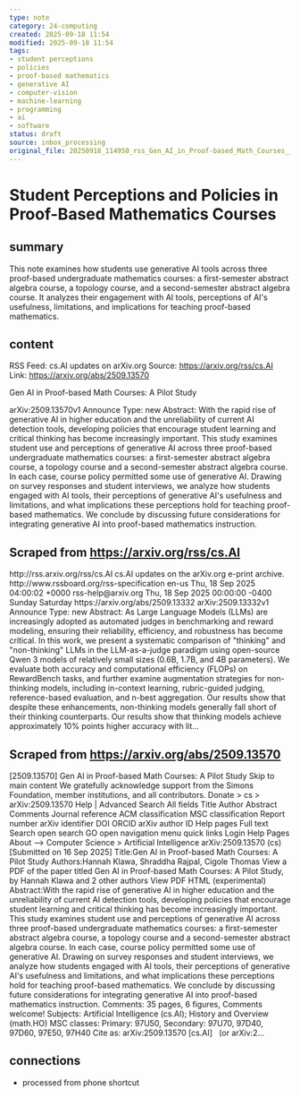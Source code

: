 ```yaml
---
type: note
category: 24-computing
created: 2025-09-18 11:54
modified: 2025-09-18 11:54
tags:
- student perceptions
- policies
- proof-based mathematics
- generative AI
- computer-vision
- machine-learning
- programming
- ai
- software
status: draft
source: inbox_processing
original_file: 20250918_114950_rss_Gen_AI_in_Proof-based_Math_Courses__A_Pilot_Study.txt
---
```



# Student Perceptions and Policies in Proof-Based Mathematics Courses

## summary
This note examines how students use generative AI tools across three proof-based undergraduate mathematics courses: a first-semester abstract algebra course, a topology course, and a second-semester abstract algebra course. It analyzes their engagement with AI tools, perceptions of AI's usefulness, limitations, and implications for teaching proof-based mathematics.

## content
RSS Feed: cs.AI updates on arXiv.org
Source: https://arxiv.org/rss/cs.AI
Link: https://arxiv.org/abs/2509.13570

Gen AI in Proof-based Math Courses: A Pilot Study

arXiv:2509.13570v1 Announce Type: new Abstract: With the rapid rise of generative AI in higher education and the unreliability of current AI detection tools, developing policies that encourage student learning and critical thinking has become increasingly important. This study examines student use and perceptions of generative AI across three proof-based undergraduate mathematics courses: a first-semester abstract algebra course, a topology course and a second-semester abstract algebra course. In each case, course policy permitted some use of generative AI. Drawing on survey responses and student interviews, we analyze how students engaged with AI tools, their perceptions of generative AI's usefulness and limitations, and what implications these perceptions hold for teaching proof-based mathematics. We conclude by discussing future considerations for integrating generative AI into proof-based mathematics instruction.

## Scraped from https://arxiv.org/rss/cs.AI
<?xml version='1.0' encoding='UTF-8'?>
<rss xmlns:arxiv="http://arxiv.org/schemas/atom" xmlns:dc="http://purl.org/dc/elements/1.1/" xmlns:atom="http://www.w3.org/2005/Atom" xmlns:content="http://purl.org/rss/1.0/modules/content/" version="2.0">
  <channel>
    <title>cs.AI updates on arXiv.org</title>
    <link>http://rss.arxiv.org/rss/cs.AI</link>
    <description>cs.AI updates on the arXiv.org e-print archive.</description>
    <atom:link href="http://rss.arxiv.org/rss/cs.AI" rel="self" type="application/rss+xml"/>
    <docs>http://www.rssboard.org/rss-specification</docs>
    <language>en-us</language>
    <lastBuildDate>Thu, 18 Sep 2025 04:00:02 +0000</lastBuildDate>
    <managingEditor>rss-help@arxiv.org</managingEditor>
    <pubDate>Thu, 18 Sep 2025 00:00:00 -0400</pubDate>
    <skipDays>
      <day>Sunday</day>
      <day>Saturday</day>
    </skipDays>
    <item>
      <title>Explicit Reasoning Makes Better Judges: A Systematic Study on Accuracy, Efficiency, and Robustness</title>
      <link>https://arxiv.org/abs/2509.13332</link>
      <description>arXiv:2509.13332v1 Announce Type: new 
Abstract: As Large Language Models (LLMs) are increasingly adopted as automated judges in benchmarking and reward modeling, ensuring their reliability, efficiency, and robustness has become critical. In this work, we present a systematic comparison of "thinking" and "non-thinking" LLMs in the LLM-as-a-judge paradigm using open-source Qwen 3 models of relatively small sizes (0.6B, 1.7B, and 4B parameters). We evaluate both accuracy and computational efficiency (FLOPs) on RewardBench tasks, and further examine augmentation strategies for non-thinking models, including in-context learning, rubric-guided judging, reference-based evaluation, and n-best aggregation. Our results show that despite these enhancements, non-thinking models generally fall short of their thinking counterparts. Our results show that thinking models achieve approximately 10% points higher accuracy with lit...


## Scraped from https://arxiv.org/abs/2509.13570
[2509.13570] Gen AI in Proof-based Math Courses: A Pilot Study Skip to main content We gratefully acknowledge support from the Simons Foundation, member institutions, and all contributors. Donate &gt; cs &gt; arXiv:2509.13570 Help | Advanced Search All fields Title Author Abstract Comments Journal reference ACM classification MSC classification Report number arXiv identifier DOI ORCID arXiv author ID Help pages Full text Search open search GO open navigation menu quick links Login Help Pages About --> Computer Science > Artificial Intelligence arXiv:2509.13570 (cs) [Submitted on 16 Sep 2025] Title:Gen AI in Proof-based Math Courses: A Pilot Study Authors:Hannah Klawa, Shraddha Rajpal, Cigole Thomas View a PDF of the paper titled Gen AI in Proof-based Math Courses: A Pilot Study, by Hannah Klawa and 2 other authors View PDF HTML (experimental) Abstract:With the rapid rise of generative AI in higher education and the unreliability of current AI detection tools, developing policies that encourage student learning and critical thinking has become increasingly important. This study examines student use and perceptions of generative AI across three proof-based undergraduate mathematics courses: a first-semester abstract algebra course, a topology course and a second-semester abstract algebra course. In each case, course policy permitted some use of generative AI. Drawing on survey responses and student interviews, we analyze how students engaged with AI tools, their perceptions of generative AI&#39;s usefulness and limitations, and what implications these perceptions hold for teaching proof-based mathematics. We conclude by discussing future considerations for integrating generative AI into proof-based mathematics instruction. Comments: 35 pages, 6 figures, Comments welcome! Subjects: Artificial Intelligence (cs.AI); History and Overview (math.HO) MSC classes: Primary: 97U50, Secondary: 97U70, 97D40, 97D60, 97E50, 97H40 Cite as: arXiv:2509.13570 [cs.AI] &nbsp; (or arXiv:2...


## connections
- processed from phone shortcut
